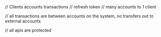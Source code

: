 // Clients accounts transactions
// refresh token
// many accounts to 1 client

// all transactions are between accounts on the system, no transfers out to external accounts

// all apis are protected